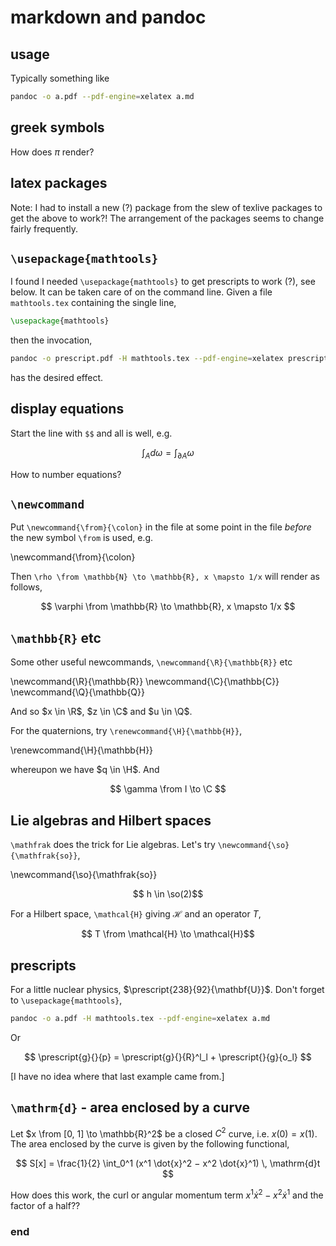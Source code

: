 # markdown and pandoc

## usage

Typically something like

```sh
pandoc -o a.pdf --pdf-engine=xelatex a.md
```

## greek symbols

How does $\pi$ render?

## latex packages

Note: I had to install a new (?) package from the slew of texlive packages to get the above to work?!
The arrangement of the packages seems to change fairly frequently.

## `\usepackage{mathtools}`

I found I needed `\usepackage{mathtools}` to get prescripts to work (?), see below. It can be taken care of on the command line. Given a file `mathtools.tex` containing the single line,

```tex
\usepackage{mathtools}
```

then the invocation,

```sh
pandoc -o prescript.pdf -H mathtools.tex --pdf-engine=xelatex prescript.md
```

has the desired effect.

## display equations

Start the line with `$$` and all is well, e.g.

$$ \int_A d\omega = \int_{\partial{A}} \omega $$

How to number equations?

## `\newcommand`

Put `\newcommand{\from}{\colon}` in the file at some point in the file _before_ the new symbol `\from` is used, e.g.

\newcommand{\from}{\colon}

Then `\rho \from \mathbb{N} \to \mathbb{R}, x \mapsto 1/x` will render as follows,

$$ \varphi \from \mathbb{R} \to \mathbb{R}, x \mapsto 1/x $$

## `\mathbb{R}` etc

Some other useful newcommands, `\newcommand{\R}{\mathbb{R}}` etc

\newcommand{\R}{\mathbb{R}}
\newcommand{\C}{\mathbb{C}}
\newcommand{\Q}{\mathbb{Q}}

And so $x \in \R$, $z \in \C$ and $u \in \Q$.

For the quaternions, try `\renewcommand{\H}{\mathbb{H}}`,

\renewcommand{\H}{\mathbb{H}}

whereupon we have $q \in \H$. And

$$ \gamma \from I \to \C $$

## Lie algebras and Hilbert spaces

`\mathfrak` does the trick for Lie algebras. Let's try `\newcommand{\so}{\mathfrak{so}}`,

\newcommand{\so}{\mathfrak{so}}

$$ h \in \so(2)$$

For a Hilbert space, `\mathcal{H}` giving $\mathcal{H}$ and an operator $T$,

$$ T \from \mathcal{H} \to \mathcal{H}$$

## prescripts

For a little nuclear physics, $\prescript{238}{92}{\mathbf{U}}$. Don't forget to `\usepackage{mathtools}`,

```sh
pandoc -o a.pdf -H mathtools.tex --pdf-engine=xelatex a.md
```

Or

$$  \prescript{g}{}{p} = \prescript{g}{}{R}^l_l + \prescript{}{g}{o_l}  $$

[I have no idea where that last example came from.]

## `\mathrm{d}` - area enclosed by a curve

Let $x \from [0, 1] \to \mathbb{R}^2$ be a closed $C^2$ curve, i.e. $x(0) = x(1)$. The area enclosed by the curve is given by the following functional,

$$ S[x] = \frac{1}{2} \int_0^1 (x^1 \dot{x}^2 − x^2 \dot{x}^1) \, \mathrm{d}t $$

How does this work, the curl or angular momentum term $x^1 \dot{x}^2 − x^2 \dot{x}^1$ and the factor of a half??


### end
